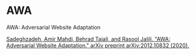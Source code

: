 # AWA
AWA: Adversarial Website Adaptation

<a href="https://arxiv.org/abs/2012.10832">Sadeghzadeh, Amir Mahdi, Behrad Tajali, and Rasool Jalili. "AWA: Adversarial Website Adaptation." arXiv preprint arXiv:2012.10832 (2020).
</a>
